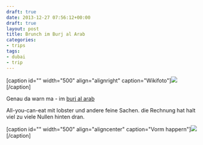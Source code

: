 ```yaml
---
draft: true
date: 2013-12-27 07:56:12+00:00
draft: true
layout: post
title: Brunch im Burj al Arab
categories:
- trips
tags:
- dubai
- trip
---
```


[caption id="" width="500" align="alignright" caption="Wikifoto"][![](http://upload.wikimedia.org/wikipedia/de/2/20/Burjalarab1.jpg)](http://de.wikipedia.org/wiki/Burj_al_Arab)[/caption]



[](http://de.wikipedia.org/wiki/Burj_al_Arab)





Genau da warn ma - im [burj al arab](http://de.wikipedia.org/wiki/Burj_al_Arab)





All-you-can-eat mit lobster und andere feine Sachen. die Rechnung hat halt viel zu viele Nullen hinten dran. 







[caption id="" width="500" align="aligncenter" caption="Vorm happern"][![](http://clemi.ag3r.at/wp-content/uploads/2013/12/wpid-Photo-27.12.2013-0704.jpg)](http://clemi.ag3r.at/wp-content/uploads/2013/12/wpid-Photo-27.12.2013-0704.jpg)[/caption]



